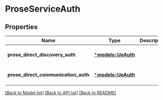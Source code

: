 # ProseServiceAuth

## Properties
Name | Type | Description | Notes
------------ | ------------- | ------------- | -------------
**prose_direct_discovery_auth** | [***models::UeAuth**](UeAuth.md) |  | [optional] [default to None]
**prose_direct_communication_auth** | [***models::UeAuth**](UeAuth.md) |  | [optional] [default to None]

[[Back to Model list]](../README.md#documentation-for-models) [[Back to API list]](../README.md#documentation-for-api-endpoints) [[Back to README]](../README.md)


